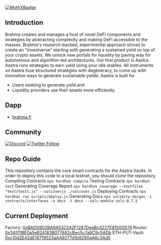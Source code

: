 [![MythXBadge](https://badgen.net/https/api.mythx.io/v1/projects/c28437af-c149-4c07-9783-4358782329ed/badge/data?cache=300&icon=https://raw.githubusercontent.com/ConsenSys/mythx-github-badge/main/logo_white.svg)](https://docs.mythx.io/dashboard/github-badges)

## Introduction
Brahma creates and manages a host of novel DeFi components and strategies by abstracting complexity and making DeFi accessible to the masses. Brahma's research-backed, experimental approach strives to create an "Investverse" starting with generating a sustained yield on top of your crypto assets. We unlock new portals for liquidity by paving way for autonomous and algorithm-led architectures. Our first product is Aastra. Aastra runs strategies to earn yield using your idle stables. All instruments on Aastra fuse structured strategies with degeneracy, to come up with innovative ways to generate sustainable yields.
Aastra is built for
- Users seeking to generate yield and
- Liquidity providers use their assets more efficiently.


## Dapp
- [brahma.fi](https://www.brahma.fi/)


## Community
[![Discord](https://img.shields.io/discord/413890591840272394.svg?color=768AD4&label=discord&logo=https%3A%2F%2Fdiscordapp.com%2Fassets%2F8c9701b98ad4372b58f13fd9f65f966e.svg)](https://discord.gg/kdM8myJv)
[![Twitter Follow](https://img.shields.io/twitter/follow/synthetix_io.svg?label=synthetix_io&style=social)](https://twitter.com/Brahmafi)

## Repo Guide
This repository contains the core smart contracts for the Aastra Vaults.
In order to deploy this code to a local testnet, you should clone the repository.
Compiling Contracts `npx hardhat compile`
Testing Contracts `npx hardhat test`
Generating Coverage Report `npx hardhat coverage --testfiles "test/tests.js" --solcoverjs ./solcover.js`
Deploying Contracts `npx hardhat run scripts/deploy.js`
Generating Docs `npx solidity-docgen -i contracts/interfaces -o docs -t docs --solc-module solc-0.7.5`

## Current Deployment
Factory: [0xBAD59D2BA9A532242F1287DeaBc4227E8150D074](https://etherscan.io/address/0xBAD59D2BA9A532242F1287DeaBc4227E8150D074)
Router: [0x34511BE0a5eB24183B077682cBec5c7a9C9c5ADb](https://etherscan.io/address/0x34511BE0a5eB24183B077682cBec5c7a9C9c5ADb)
ETH-PUT-Vault: [0xc10d2E42dE16719523aAA9277d1b9290aA6c3Ad5](https://etherscan.io/address/0xc10d2E42dE16719523aAA9277d1b9290aA6c3Ad5)
